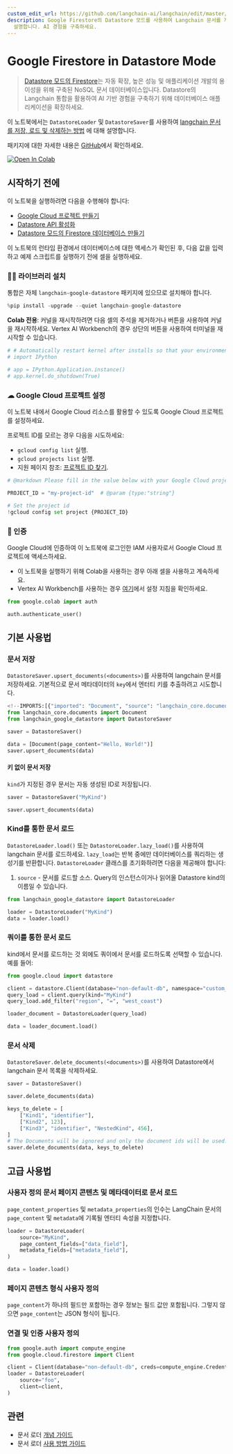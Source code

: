 ```yaml
---
custom_edit_url: https://github.com/langchain-ai/langchain/edit/master/docs/docs/integrations/document_loaders/google_datastore.ipynb
description: Google Firestore의 Datastore 모드를 사용하여 Langchain 문서를 저장, 로드 및 삭제하는 방법을
  설명합니다. AI 경험을 구축하세요.
---
```


# Google Firestore in Datastore Mode

> [Datastore 모드의 Firestore](https://cloud.google.com/datastore)는 자동 확장, 높은 성능 및 애플리케이션 개발의 용이성을 위해 구축된 NoSQL 문서 데이터베이스입니다. Datastore의 Langchain 통합을 활용하여 AI 기반 경험을 구축하기 위해 데이터베이스 애플리케이션을 확장하세요.

이 노트북에서는 `DatastoreLoader` 및 `DatastoreSaver`를 사용하여 [langchain 문서를 저장, 로드 및 삭제하는 방법](https://cloud.google.com/datastore) 에 대해 설명합니다.

패키지에 대한 자세한 내용은 [GitHub](https://github.com/googleapis/langchain-google-datastore-python/)에서 확인하세요.

[![Open In Colab](https://colab.research.google.com/assets/colab-badge.svg)](https://colab.research.google.com/github/googleapis/langchain-google-datastore-python/blob/main/docs/document_loader.ipynb)

## 시작하기 전에

이 노트북을 실행하려면 다음을 수행해야 합니다:

* [Google Cloud 프로젝트 만들기](https://developers.google.com/workspace/guides/create-project)
* [Datastore API 활성화](https://console.cloud.google.com/flows/enableapi?apiid=datastore.googleapis.com)
* [Datastore 모드의 Firestore 데이터베이스 만들기](https://cloud.google.com/datastore/docs/manage-databases)

이 노트북의 런타임 환경에서 데이터베이스에 대한 액세스가 확인된 후, 다음 값을 입력하고 예제 스크립트를 실행하기 전에 셀을 실행하세요.

### 🦜🔗 라이브러리 설치

통합은 자체 `langchain-google-datastore` 패키지에 있으므로 설치해야 합니다.

```python
%pip install -upgrade --quiet langchain-google-datastore
```


**Colab 전용**: 커널을 재시작하려면 다음 셀의 주석을 제거하거나 버튼을 사용하여 커널을 재시작하세요. Vertex AI Workbench의 경우 상단의 버튼을 사용하여 터미널을 재시작할 수 있습니다.

```python
# # Automatically restart kernel after installs so that your environment can access the new packages
# import IPython

# app = IPython.Application.instance()
# app.kernel.do_shutdown(True)
```


### ☁ Google Cloud 프로젝트 설정
이 노트북 내에서 Google Cloud 리소스를 활용할 수 있도록 Google Cloud 프로젝트를 설정하세요.

프로젝트 ID를 모르는 경우 다음을 시도하세요:

* `gcloud config list` 실행.
* `gcloud projects list` 실행.
* 지원 페이지 참조: [프로젝트 ID 찾기](https://support.google.com/googleapi/answer/7014113).

```python
# @markdown Please fill in the value below with your Google Cloud project ID and then run the cell.

PROJECT_ID = "my-project-id"  # @param {type:"string"}

# Set the project id
!gcloud config set project {PROJECT_ID}
```


### 🔐 인증

Google Cloud에 인증하여 이 노트북에 로그인한 IAM 사용자로서 Google Cloud 프로젝트에 액세스하세요.

- 이 노트북을 실행하기 위해 Colab을 사용하는 경우 아래 셀을 사용하고 계속하세요.
- Vertex AI Workbench를 사용하는 경우 [여기](https://github.com/GoogleCloudPlatform/generative-ai/tree/main/setup-env)에서 설정 지침을 확인하세요.

```python
from google.colab import auth

auth.authenticate_user()
```


## 기본 사용법

### 문서 저장

`DatastoreSaver.upsert_documents(<documents>)`를 사용하여 langchain 문서를 저장하세요. 기본적으로 문서 메타데이터의 `key`에서 엔터티 키를 추출하려고 시도합니다.

```python
<!--IMPORTS:[{"imported": "Document", "source": "langchain_core.documents", "docs": "https://api.python.langchain.com/en/latest/documents/langchain_core.documents.base.Document.html", "title": "Google Firestore in Datastore Mode"}]-->
from langchain_core.documents import Document
from langchain_google_datastore import DatastoreSaver

saver = DatastoreSaver()

data = [Document(page_content="Hello, World!")]
saver.upsert_documents(data)
```


#### 키 없이 문서 저장

`kind`가 지정된 경우 문서는 자동 생성된 ID로 저장됩니다.

```python
saver = DatastoreSaver("MyKind")

saver.upsert_documents(data)
```


### Kind를 통한 문서 로드

`DatastoreLoader.load()` 또는 `DatastoreLoader.lazy_load()`를 사용하여 langchain 문서를 로드하세요. `lazy_load`는 반복 중에만 데이터베이스를 쿼리하는 생성기를 반환합니다. `DatastoreLoader` 클래스를 초기화하려면 다음을 제공해야 합니다:
1. `source` - 문서를 로드할 소스. Query의 인스턴스이거나 읽어올 Datastore kind의 이름일 수 있습니다.

```python
from langchain_google_datastore import DatastoreLoader

loader = DatastoreLoader("MyKind")
data = loader.load()
```


### 쿼이를 통한 문서 로드

kind에서 문서를 로드하는 것 외에도 쿼이에서 문서를 로드하도록 선택할 수 있습니다. 예를 들어:

```python
from google.cloud import datastore

client = datastore.Client(database="non-default-db", namespace="custom_namespace")
query_load = client.query(kind="MyKind")
query_load.add_filter("region", "=", "west_coast")

loader_document = DatastoreLoader(query_load)

data = loader_document.load()
```


### 문서 삭제

`DatastoreSaver.delete_documents(<documents>)`를 사용하여 Datastore에서 langchain 문서 목록을 삭제하세요.

```python
saver = DatastoreSaver()

saver.delete_documents(data)

keys_to_delete = [
    ["Kind1", "identifier"],
    ["Kind2", 123],
    ["Kind3", "identifier", "NestedKind", 456],
]
# The Documents will be ignored and only the document ids will be used.
saver.delete_documents(data, keys_to_delete)
```


## 고급 사용법

### 사용자 정의 문서 페이지 콘텐츠 및 메타데이터로 문서 로드

`page_content_properties` 및 `metadata_properties`의 인수는 LangChain 문서의 `page_content` 및 `metadata`에 기록될 엔터티 속성을 지정합니다.

```python
loader = DatastoreLoader(
    source="MyKind",
    page_content_fields=["data_field"],
    metadata_fields=["metadata_field"],
)

data = loader.load()
```


### 페이지 콘텐츠 형식 사용자 정의

`page_content`가 하나의 필드만 포함하는 경우 정보는 필드 값만 포함됩니다. 그렇지 않으면 `page_content`는 JSON 형식이 됩니다.

### 연결 및 인증 사용자 정의

```python
from google.auth import compute_engine
from google.cloud.firestore import Client

client = Client(database="non-default-db", creds=compute_engine.Credentials())
loader = DatastoreLoader(
    source="foo",
    client=client,
)
```


## 관련

- 문서 로더 [개념 가이드](/docs/concepts/#document-loaders)
- 문서 로더 [사용 방법 가이드](/docs/how_to/#document-loaders)